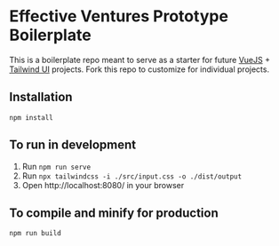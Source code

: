 # Effective Ventures Prototype Boilerplate

This is a boilerplate repo meant to serve as a starter for future [VueJS](https://vuejs.org/) + [Tailwind UI](https://tailwindui.com/) projects. Fork this repo to customize for individual projects.

## Installation

```
npm install
```

## To run in development

1. Run `npm run serve`
2. Run `npx tailwindcss -i ./src/input.css -o ./dist/output`
3. Open http://localhost:8080/ in your browser

## To compile and minify for production

```
npm run build
```
